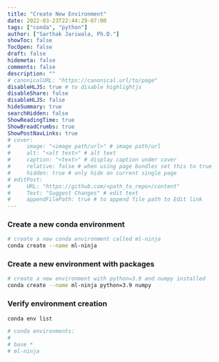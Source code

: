 ```yaml
---
title: "Create New Environment"
date: 2022-03-23T22:44:29-07:00
tags: ["conda", "python"]
author: ["Sarthak Jariwala, Ph.D."]
showToc: false
TocOpen: false
draft: false
hidemeta: false
comments: false
description: ""
# canonicalURL: "https://canonical.url/to/page"
disableHLJS: true # to disable highlightjs
disableShare: false
disableHLJS: false
hideSummary: true
searchHidden: false
ShowReadingTime: true
ShowBreadCrumbs: true
ShowPostNavLinks: true
# cover:
#     image: "<image path/url>" # image path/url
#     alt: "<alt text>" # alt text
#     caption: "<text>" # display caption under cover
#     relative: false # when using page bundles set this to true
#     hidden: true # only hide on current single page
# editPost:
#     URL: "https://github.com/<path_to_repo>/content"
#     Text: "Suggest Changes" # edit text
#     appendFilePath: true # to append file path to Edit link
---
```


### Create a new conda environment
```bash
# create a new conda environment called ml-ninja
conda create --name ml-ninja
```

### Create a new environment with packages
```bash
# create a new environment with python=3.9 and numpy installed
conda create --name ml-ninja python=3.9 numpy
```

### Verify environment creation
```bash
conda env list

# conda environments:
#
# base *
# ml-ninja
```
